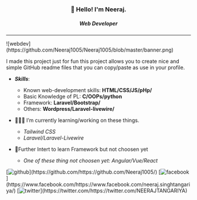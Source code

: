 <h3 align="center">👋 Hello! I'm Neeraj.</h3>
<h5 align="center">Web Developer</h5>
<hr>
![webdev](https://github.com/Neeraj1005/Neeraj1005/blob/master/banner.png)
<!-- ![image](https://github.com/Neeraj1005/Neeraj1005/blob/master/banner.png) -->

I made this project just for fun this project allows you to create nice and simple GitHub readme files that you can copy/paste as use in your profile.

- ***Skills***: 
  - Known web-development skills: **HTML/CSS/JS/pHp/**
  - Basic Knowledge of PL: **C/OOPs/python**
  - Framework: **Laravel/Bootstrap/**
  - Others: **Wordpress/Laravel-livewire/**

- 👩🏾‍💻 I’m currently learning/working on these things.
  - *Tailwind CSS*
  - *Laravel/Laravel-Livewire*

- 🤔Further Intert to learn Framework but not choosen yet
  - *One of these thing not choosen yet: Angular/Vue/React* 

<footer>
[<img src='https://cdn.jsdelivr.net/npm/simple-icons@3.0.1/icons/github.svg' alt='github' height='40'>](https://github.com/https://github.com/Neeraj1005/)  [<img src='https://cdn.jsdelivr.net/npm/simple-icons@3.0.1/icons/facebook.svg' alt='facebook' height='40'>](https://www.facebook.com/https://www.facebook.com/neeraj.singhtangariya/)  [<img src='https://cdn.jsdelivr.net/npm/simple-icons@3.0.1/icons/twitter.svg' alt='twitter' height='40'>](https://twitter.com/https://twitter.com/NEERAJTANGARIYA)  
</footer> 